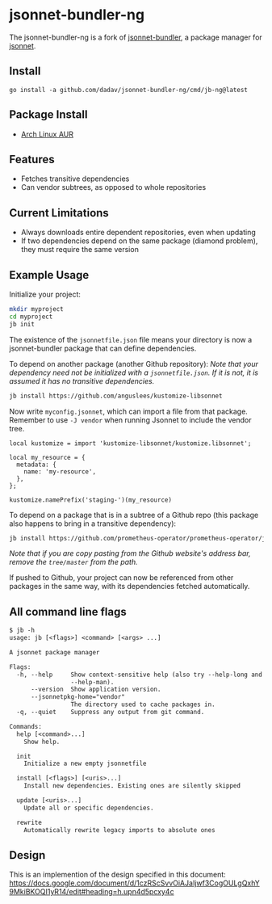 # jsonnet-bundler-ng

The jsonnet-bundler-ng is a fork of [jsonnet-bundler](https://github.com/jsonnet-bundler/jsonnet-bundler),
a package manager for [jsonnet](https://jsonnet.org/).

## Install

```
go install -a github.com/dadav/jsonnet-bundler-ng/cmd/jb-ng@latest
```

## Package Install

- [Arch Linux AUR](https://aur.archlinux.org/packages/jsonnet-bundler-bin)

## Features

- Fetches transitive dependencies
- Can vendor subtrees, as opposed to whole repositories

## Current Limitations

- Always downloads entire dependent repositories, even when updating
- If two dependencies depend on the same package (diamond problem), they must require the same version

## Example Usage

Initialize your project:

```sh
mkdir myproject
cd myproject
jb init
```

The existence of the `jsonnetfile.json` file means your directory is now a
jsonnet-bundler package that can define dependencies.

To depend on another package (another Github repository):
_Note that your dependency need not be initialized with a `jsonnetfile.json`.
If it is not, it is assumed it has no transitive dependencies._

```sh
jb install https://github.com/anguslees/kustomize-libsonnet
```

Now write `myconfig.jsonnet`, which can import a file from that package.
Remember to use `-J vendor` when running Jsonnet to include the vendor tree.

```jsonnet
local kustomize = import 'kustomize-libsonnet/kustomize.libsonnet';

local my_resource = {
  metadata: {
    name: 'my-resource',
  },
};

kustomize.namePrefix('staging-')(my_resource)
```

To depend on a package that is in a subtree of a Github repo (this package also
happens to bring in a transitive dependency):

```sh
jb install https://github.com/prometheus-operator/prometheus-operator/jsonnet/prometheus-operator
```

_Note that if you are copy pasting from the Github website's address bar,
remove the `tree/master` from the path._

If pushed to Github, your project can now be referenced from other packages in
the same way, with its dependencies fetched automatically.

## All command line flags

[embedmd]: # "_output/help.txt"

```txt
$ jb -h
usage: jb [<flags>] <command> [<args> ...]

A jsonnet package manager

Flags:
  -h, --help     Show context-sensitive help (also try --help-long and
                 --help-man).
      --version  Show application version.
      --jsonnetpkg-home="vendor"
                 The directory used to cache packages in.
  -q, --quiet    Suppress any output from git command.

Commands:
  help [<command>...]
    Show help.

  init
    Initialize a new empty jsonnetfile

  install [<flags>] [<uris>...]
    Install new dependencies. Existing ones are silently skipped

  update [<uris>...]
    Update all or specific dependencies.

  rewrite
    Automatically rewrite legacy imports to absolute ones


```

## Design

This is an implemention of the design specified in this document: https://docs.google.com/document/d/1czRScSvvOiAJaIjwf3CogOULgQxhY9MkiBKOQI1yR14/edit#heading=h.upn4d5pcxy4c
